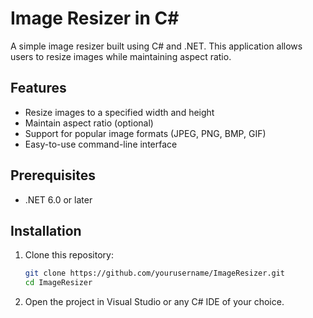 # Image Resizer in C#

A simple image resizer built using C# and .NET. This application allows users to resize images while maintaining aspect ratio.

## Features
- Resize images to a specified width and height
- Maintain aspect ratio (optional)
- Support for popular image formats (JPEG, PNG, BMP, GIF)
- Easy-to-use command-line interface

## Prerequisites
- .NET 6.0 or later

## Installation
1. Clone this repository:
   ```sh
   git clone https://github.com/yourusername/ImageResizer.git
   cd ImageResizer
   ```
2. Open the project in Visual Studio or any C# IDE of your choice.



